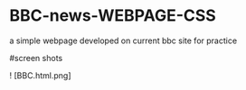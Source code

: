 # BBC-news-WEBPAGE-CSS
a simple webpage developed on current bbc site for practice 


#screen shots


! [BBC.html.png]
